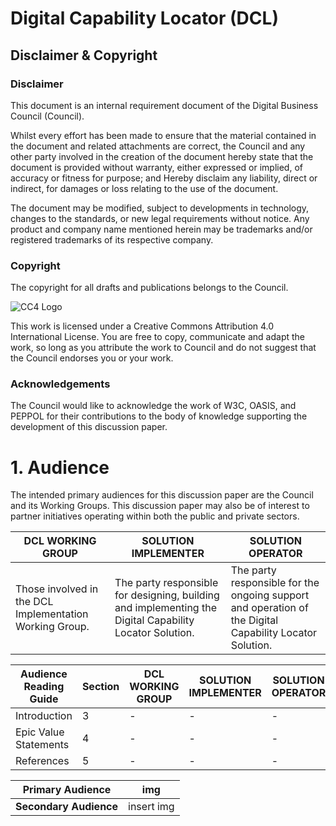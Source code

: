 # Digital Capability Locator (DCL)

## Disclaimer & Copyright

### Disclaimer 
This document is an internal requirement document of the Digital Business Council (Council).

Whilst every effort has been made to ensure that the material contained in the document and related attachments are correct, the Council and any other party involved in the creation of the document hereby state that the document is provided without warranty, either expressed or implied, of accuracy or fitness for purpose; and 
Hereby disclaim any liability, direct or indirect, for damages or loss relating to the use of the document. 

The document may be modified, subject to developments in technology, changes to the standards, or new legal requirements without notice. Any product and company name mentioned herein may be trademarks and/or registered trademarks of its respective company.

### Copyright
The copyright for all drafts and publications belongs to the Council.
 
![CC4 Logo](https://i.creativecommons.org/l/by/4.0/88x31.png)
 
This work is licensed under a Creative Commons Attribution 4.0 International License.
You are free to copy, communicate and adapt the work, so long as you attribute the work to Council and do not suggest that the Council endorses you or your work.

### Acknowledgements
The Council would like to acknowledge the work of W3C, OASIS, and PEPPOL for their contributions to the body of knowledge supporting the development of this discussion paper.


# 1.	Audience
The intended primary audiences for this discussion paper are the Council and its Working Groups. This discussion paper may also be of interest to partner initiatives operating within both the public and private sectors.

 
DCL WORKING GROUP | SOLUTION IMPLEMENTER |SOLUTION OPERATOR
---|---|---
Those involved in the DCL Implementation Working Group.	| The party responsible for designing, building and implementing the Digital Capability Locator Solution. | The party responsible for the ongoing support and operation of the Digital Capability Locator Solution.


Audience Reading Guide | Section | DCL WORKING GROUP | SOLUTION IMPLEMENTER | SOLUTION OPERATOR
---|---|---|---|---
Introduction | 3 | - | - | -	 	 	 
Epic Value Statements	| 4 | - | - | -		 	 	 
References	 |5 | - | - | -	

	 	 
Primary Audience | img 
---|---
**Secondary Audience** | insert img
